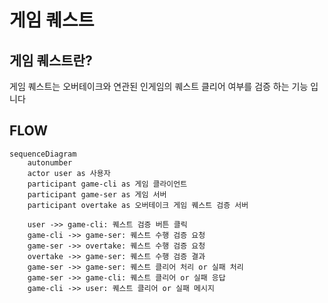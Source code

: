 # 게임 퀘스트

## 게임 퀘스트란?
게임 퀘스트는 오버테이크와 연관된 인게임의 퀘스트 클리어 여부를 검증 하는 기능 입니다

## FLOW

```mermaid
sequenceDiagram
    autonumber
    actor user as 사용자
    participant game-cli as 게임 클라이언트
    participant game-ser as 게임 서버
    participant overtake as 오버테이크 게임 퀘스트 검증 서버
    
    user ->> game-cli: 퀘스트 검증 버튼 클릭
    game-cli ->> game-ser: 퀘스트 수행 검증 요청
    game-ser ->> overtake: 퀘스트 수행 검증 요청
    overtake ->> game-ser: 퀘스트 수행 검증 결과
    game-ser ->> game-ser: 퀘스트 클리어 처리 or 실패 처리
    game-ser ->> game-cli: 퀘스트 클리어 or 실패 응답
    game-cli ->> user: 퀘스트 클리어 or 실패 메시지
```
